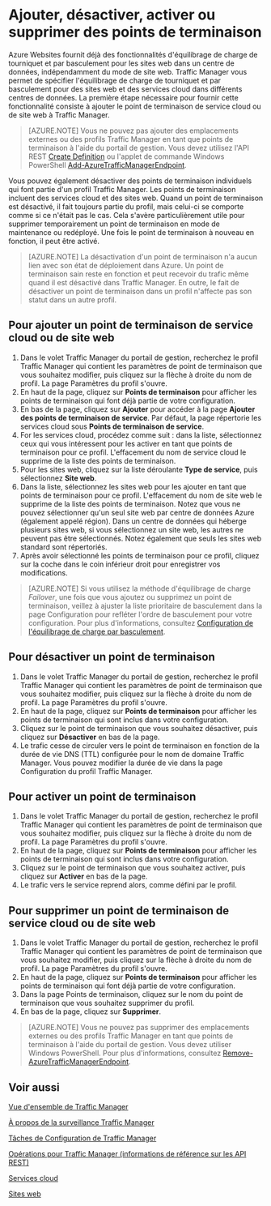 ﻿<properties 
   pageTitle="Gérer les points de terminaison dans Traffic Manager"
   description="Cet article vous aide à ajouter, supprimer, activer et désactiver des points de terminaison dans Traffic Manager."
   services="traffic-manager"
   documentationCenter=""
   authors="cherylmc"
   manager="adinah"
   editor="tysonn" />
<tags 
   ms.service="traffic-manager"
   ms.devlang="na"
   ms.topic="article"
   ms.tgt_pltfrm="na"
   ms.workload="infrastructure-services"
   ms.date="02/27/2015"
   ms.author="cherylmc" />

# Ajouter, désactiver, activer ou supprimer des points de terminaison

Azure Websites fournit déjà des fonctionnalités d'équilibrage de charge de tourniquet et par basculement pour les sites web dans un centre de données, indépendamment du mode de site web. Traffic Manager vous permet de spécifier l'équilibrage de charge de tourniquet et par basculement pour des sites web et des services cloud dans différents centres de données. La première étape nécessaire pour fournir cette fonctionnalité consiste à ajouter le point de terminaison de service cloud ou de site web à Traffic Manager.

>[AZURE.NOTE] Vous ne pouvez pas ajouter des emplacements externes ou des profils Traffic Manager en tant que points de terminaison à l'aide du portail de gestion. Vous devez utilisez l'API REST [Create Definition](http://go.microsoft.com/fwlink/p/?LinkId=400772) ou l'applet de commande Windows PowerShell [Add-AzureTrafficManagerEndpoint](http://go.microsoft.com/fwlink/p/?LinkId=400774).

Vous pouvez également désactiver des points de terminaison individuels qui font partie d'un profil Traffic Manager. Les points de terminaison incluent des services cloud et des sites web. Quand un point de terminaison est désactivé, il fait toujours partie du profil, mais celui-ci se comporte comme si ce n'était pas le cas. Cela s'avère particulièrement utile pour supprimer temporairement un point de terminaison en mode de maintenance ou redéployé. Une fois le point de terminaison à nouveau en fonction, il peut être activé.

>[AZURE.NOTE] La désactivation d'un point de terminaison n'a aucun lien avec son état de déploiement dans Azure. Un point de terminaison sain reste en fonction et peut recevoir du trafic même quand il est désactivé dans Traffic Manager. En outre, le fait de désactiver un point de terminaison dans un profil n'affecte pas son statut dans un autre profil.

## Pour ajouter un point de terminaison de service cloud ou de site web


1. Dans le volet Traffic Manager du portail de gestion, recherchez le profil Traffic Manager qui contient les paramètres de point de terminaison que vous souhaitez modifier, puis cliquez sur la flèche à droite du nom de profil. La page Paramètres du profil s'ouvre.
2. En haut de la page, cliquez sur **Points de terminaison** pour afficher les points de terminaison qui font déjà partie de votre configuration.
3. En bas de la page, cliquez sur **Ajouter** pour accéder à la page **Ajouter des points de terminaison de service**. Par défaut, la page répertorie les services cloud sous **Points de terminaison de service**.
4. For les services cloud, procédez comme suit : dans la liste, sélectionnez ceux qui vous intéressent pour les activer en tant que points de terminaison pour ce profil. L'effacement du nom de service cloud le supprime de la liste des points de terminaison.
5. Pour les sites web, cliquez sur la liste déroulante **Type de service**, puis sélectionnez **Site web**.
6. Dans la liste, sélectionnez les sites web pour les ajouter en tant que points de terminaison pour ce profil. L'effacement du nom de site web le supprime de la liste des points de terminaison. Notez que vous ne pouvez sélectionner qu'un seul site web par centre de données Azure (également appelé région). Dans un centre de données qui héberge plusieurs sites web, si vous sélectionnez un site web, les autres ne peuvent pas être sélectionnés. Notez également que seuls les sites web standard sont répertoriés.
7. Après avoir sélectionné les points de terminaison pour ce profil, cliquez sur la coche dans le coin inférieur droit pour enregistrer vos modifications.

>[AZURE.NOTE] Si vous utilisez la méthode d'équilibrage de charge  *Failover*, une fois que vous ajoutez ou supprimez un point de terminaison, veillez à ajuster la liste prioritaire de basculement dans la page Configuration pour refléter l'ordre de basculement pour votre configuration. Pour plus d'informations, consultez [Configuration de l'équilibrage de charge par basculement](traffic-manager-configure-failover-load-balancing.md).

## Pour désactiver un point de terminaison

1. Dans le volet Traffic Manager du portail de gestion, recherchez le profil Traffic Manager qui contient les paramètres de point de terminaison que vous souhaitez modifier, puis cliquez sur la flèche à droite du nom de profil. La page Paramètres du profil s'ouvre.
2. En haut de la page, cliquez sur **Points de terminaison** pour afficher les points de terminaison qui sont inclus dans votre configuration. 
3. Cliquez sur le point de terminaison que vous souhaitez désactiver, puis cliquez sur **Désactiver** en bas de la page.
4. Le trafic cesse de circuler vers le point de terminaison en fonction de la durée de vie DNS (TTL) configurée pour le nom de domaine Traffic Manager. Vous pouvez modifier la durée de vie dans la page Configuration du profil Traffic Manager.

## Pour activer un point de terminaison

1. Dans le volet Traffic Manager du portail de gestion, recherchez le profil Traffic Manager qui contient les paramètres de point de terminaison que vous souhaitez modifier, puis cliquez sur la flèche à droite du nom de profil. La page Paramètres du profil s'ouvre.
2. En haut de la page, cliquez sur **Points de terminaison** pour afficher les points de terminaison qui sont inclus dans votre configuration.
3. Cliquez sur le point de terminaison que vous souhaitez activer, puis cliquez sur **Activer** en bas de la page.
4. Le trafic vers le service reprend alors, comme défini par le profil.

## Pour supprimer un point de terminaison de service cloud ou de site web


1. Dans le volet Traffic Manager du portail de gestion, recherchez le profil Traffic Manager qui contient les paramètres de point de terminaison que vous souhaitez modifier, puis cliquez sur la flèche à droite du nom de profil. La page Paramètres du profil s'ouvre.
2. En haut de la page, cliquez sur **Points de terminaison** pour afficher les points de terminaison qui font déjà partie de votre configuration.
3. Dans la page Points de terminaison, cliquez sur le nom du point de terminaison que vous souhaitez supprimer du profil.
4. En bas de la page, cliquez sur **Supprimer**.

>[AZURE.NOTE] Vous ne pouvez pas supprimer des emplacements externes ou des profils Traffic Manager en tant que points de terminaison à l'aide du portail de gestion. Vous devez utiliser Windows PowerShell. Pour plus d'informations, consultez [Remove-AzureTrafficManagerEndpoint](https://msdn.microsoft.com/library/dn690251.aspx).

## Voir aussi

[Vue d'ensemble de Traffic Manager](traffic-manager-overview.md)

[À propos de la surveillance Traffic Manager](traffic-manager-monitoring.md)

[Tâches de Configuration de Traffic Manager](https://msdn.microsoft.com/library/azure/hh744830.aspx)

[Opérations pour Traffic Manager (informations de référence sur les API REST)](http://go.microsoft.com/fwlink/p/?LinkID=313584)

[Services cloud](http://go.microsoft.com/fwlink/?LinkId=314074)

[Sites web](http://go.microsoft.com/fwlink/p/?LinkId=393327)

<!--HONumber=49-->